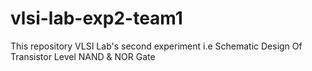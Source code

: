 # vlsi-lab-exp2-team1
This repository VLSI Lab's second experiment i.e Schematic Design Of Transistor Level NAND &amp; NOR Gate
